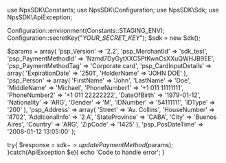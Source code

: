 use NpsSDK\Constants;
use NpsSDK\Configuration;
use NpsSDK\Sdk;
use NpsSDK\ApiException;

Configuration::environment(Constants::STAGING_ENV);
Configuration::secretKey("_YOUR_SECRET_KEY_");
$sdk = new Sdk();

$params = array(
    'psp_Version' => '2.2',
    'psp_MerchantId' => 'sdk_test',
    'psp_PaymentMethodId' => 'Nzmd7DyGytXXC5PtKwnCsXXuQWHJB9EE',
    'psp_PaymentMethodTag' => 'Corporate card',
    'psp_CardInputDetails' => array(
        'ExpirationDate' => '2501',
        'HolderName' => 'JOHN DOE'
    ),
    'psp_Person' => array(
        'FirstName' => 'John',
        'LastName' => 'Doe',
        'MiddleName' => 'Michael',
        'PhoneNumber1' => '+1 011 11111111',
        'PhoneNumber2' => '+1 011 22222222',
        'DateOfBirth' => '1979-01-12',
        'Nationality' => 'ARG',
        'Gender' => 'M',
        'IDNumber' => '54111111',
        'IDType' => '200'
    ),
    'psp_Address' => array(
        'Street' => 'Av. Collins',
        'HouseNumber' => '4702',
        'AdditionalInfo' => '2 A',
        'StateProvince' => 'CABA',
        'City' => 'Buenos Aires',
        'Country' => 'ARG',
        'ZipCode' => '1425'
    ),
    'psp_PosDateTime' => '2008-01-12 13:05:00'
);

try{ 
    $response = $sdk->updatePaymentMethod($params); 
}catch(ApiException $e){ 
    echo 'Code to handle error'; 
} 
